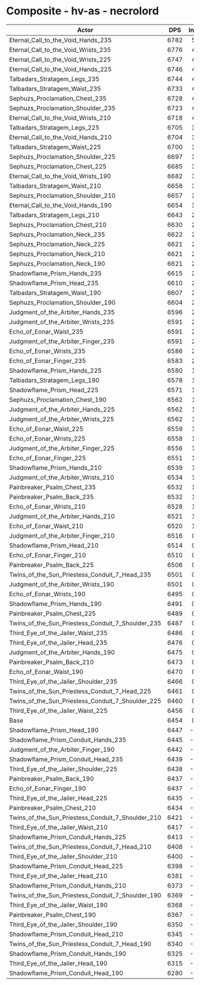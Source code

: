 # Composite - hv-as - necrolord
| Actor | DPS | Increase |
|---|:---:|:---:|
|Eternal_Call_to_the_Void_Hands_235|6782|5.08%|
|Eternal_Call_to_the_Void_Wrists_235|6776|4.99%|
|Eternal_Call_to_the_Void_Wrists_225|6747|4.53%|
|Eternal_Call_to_the_Void_Hands_225|6746|4.52%|
|Talbadars_Stratagem_Legs_235|6744|4.48%|
|Talbadars_Stratagem_Waist_235|6733|4.32%|
|Sephuzs_Proclamation_Chest_235|6728|4.24%|
|Sephuzs_Proclamation_Shoulder_235|6723|4.17%|
|Eternal_Call_to_the_Void_Wrists_210|6718|4.08%|
|Talbadars_Stratagem_Legs_225|6705|3.89%|
|Eternal_Call_to_the_Void_Hands_210|6704|3.87%|
|Talbadars_Stratagem_Waist_225|6700|3.80%|
|Sephuzs_Proclamation_Shoulder_225|6697|3.76%|
|Sephuzs_Proclamation_Chest_225|6685|3.58%|
|Eternal_Call_to_the_Void_Wrists_190|6682|3.53%|
|Talbadars_Stratagem_Waist_210|6658|3.16%|
|Sephuzs_Proclamation_Shoulder_210|6657|3.13%|
|Eternal_Call_to_the_Void_Hands_190|6654|3.10%|
|Talbadars_Stratagem_Legs_210|6643|2.93%|
|Sephuzs_Proclamation_Chest_210|6630|2.72%|
|Sephuzs_Proclamation_Neck_235|6622|2.59%|
|Sephuzs_Proclamation_Neck_225|6621|2.59%|
|Sephuzs_Proclamation_Neck_210|6621|2.58%|
|Sephuzs_Proclamation_Neck_190|6621|2.58%|
|Shadowflame_Prism_Hands_235|6615|2.48%|
|Shadowflame_Prism_Head_235|6610|2.42%|
|Talbadars_Stratagem_Waist_190|6607|2.37%|
|Sephuzs_Proclamation_Shoulder_190|6604|2.32%|
|Judgment_of_the_Arbiter_Hands_235|6596|2.20%|
|Judgment_of_the_Arbiter_Wrists_235|6591|2.12%|
|Echo_of_Eonar_Waist_235|6591|2.11%|
|Judgment_of_the_Arbiter_Finger_235|6591|2.11%|
|Echo_of_Eonar_Wrists_235|6586|2.04%|
|Echo_of_Eonar_Finger_235|6583|2.00%|
|Shadowflame_Prism_Hands_225|6580|1.94%|
|Talbadars_Stratagem_Legs_190|6578|1.91%|
|Shadowflame_Prism_Head_225|6571|1.81%|
|Sephuzs_Proclamation_Chest_190|6562|1.67%|
|Judgment_of_the_Arbiter_Hands_225|6562|1.67%|
|Judgment_of_the_Arbiter_Wrists_225|6562|1.67%|
|Echo_of_Eonar_Waist_225|6559|1.62%|
|Echo_of_Eonar_Wrists_225|6558|1.61%|
|Judgment_of_the_Arbiter_Finger_225|6556|1.57%|
|Echo_of_Eonar_Finger_225|6551|1.50%|
|Shadowflame_Prism_Hands_210|6539|1.31%|
|Judgment_of_the_Arbiter_Wrists_210|6534|1.24%|
|Painbreaker_Psalm_Chest_235|6532|1.21%|
|Painbreaker_Psalm_Back_235|6532|1.20%|
|Echo_of_Eonar_Wrists_210|6528|1.15%|
|Judgment_of_the_Arbiter_Hands_210|6521|1.03%|
|Echo_of_Eonar_Waist_210|6520|1.03%|
|Judgment_of_the_Arbiter_Finger_210|6516|0.95%|
|Shadowflame_Prism_Head_210|6514|0.93%|
|Echo_of_Eonar_Finger_210|6510|0.86%|
|Painbreaker_Psalm_Back_225|6506|0.80%|
|Twins_of_the_Sun_Priestess_Conduit_7_Head_235|6501|0.73%|
|Judgment_of_the_Arbiter_Wrists_190|6501|0.73%|
|Echo_of_Eonar_Wrists_190|6495|0.63%|
|Shadowflame_Prism_Hands_190|6491|0.58%|
|Painbreaker_Psalm_Chest_225|6489|0.53%|
|Twins_of_the_Sun_Priestess_Conduit_7_Shoulder_235|6487|0.50%|
|Third_Eye_of_the_Jailer_Waist_235|6486|0.49%|
|Third_Eye_of_the_Jailer_Head_235|6476|0.34%|
|Judgment_of_the_Arbiter_Hands_190|6475|0.31%|
|Painbreaker_Psalm_Back_210|6473|0.30%|
|Echo_of_Eonar_Waist_190|6470|0.24%|
|Third_Eye_of_the_Jailer_Shoulder_235|6466|0.18%|
|Twins_of_the_Sun_Priestess_Conduit_7_Head_225|6461|0.10%|
|Twins_of_the_Sun_Priestess_Conduit_7_Shoulder_225|6460|0.09%|
|Third_Eye_of_the_Jailer_Waist_225|6456|0.02%|
|Base|6454|0.00%|
|Shadowflame_Prism_Head_190|6447|-0.11%|
|Shadowflame_Prism_Conduit_Hands_235|6445|-0.15%|
|Judgment_of_the_Arbiter_Finger_190|6442|-0.19%|
|Shadowflame_Prism_Conduit_Head_235|6439|-0.24%|
|Third_Eye_of_the_Jailer_Shoulder_225|6438|-0.25%|
|Painbreaker_Psalm_Back_190|6437|-0.26%|
|Echo_of_Eonar_Finger_190|6437|-0.27%|
|Third_Eye_of_the_Jailer_Head_225|6435|-0.30%|
|Painbreaker_Psalm_Chest_210|6434|-0.31%|
|Twins_of_the_Sun_Priestess_Conduit_7_Shoulder_210|6421|-0.52%|
|Third_Eye_of_the_Jailer_Waist_210|6417|-0.57%|
|Shadowflame_Prism_Conduit_Hands_225|6413|-0.64%|
|Twins_of_the_Sun_Priestess_Conduit_7_Head_210|6408|-0.72%|
|Third_Eye_of_the_Jailer_Shoulder_210|6400|-0.85%|
|Shadowflame_Prism_Conduit_Head_225|6398|-0.86%|
|Third_Eye_of_the_Jailer_Head_210|6381|-1.13%|
|Shadowflame_Prism_Conduit_Hands_210|6373|-1.26%|
|Twins_of_the_Sun_Priestess_Conduit_7_Shoulder_190|6369|-1.31%|
|Third_Eye_of_the_Jailer_Waist_190|6368|-1.34%|
|Painbreaker_Psalm_Chest_190|6367|-1.35%|
|Third_Eye_of_the_Jailer_Shoulder_190|6350|-1.62%|
|Shadowflame_Prism_Conduit_Head_210|6345|-1.70%|
|Twins_of_the_Sun_Priestess_Conduit_7_Head_190|6340|-1.77%|
|Shadowflame_Prism_Conduit_Hands_190|6325|-2.01%|
|Third_Eye_of_the_Jailer_Head_190|6315|-2.15%|
|Shadowflame_Prism_Conduit_Head_190|6280|-2.69%|
